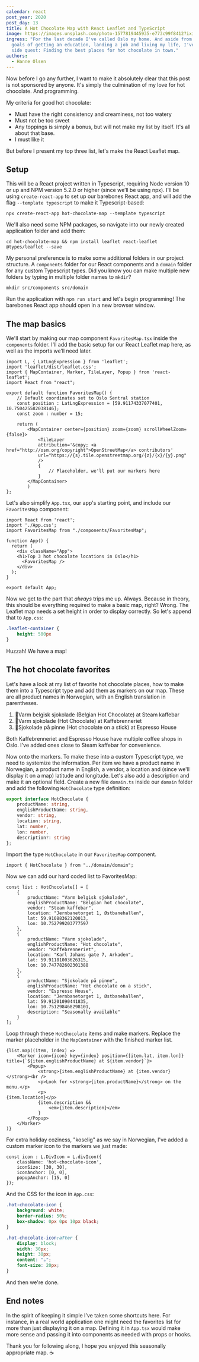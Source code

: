 ```yaml
---
calendar: react
post_year: 2020
post_day: 13
title: A Hot Chocolate Map with React Leaflet and TypeScript
image: https://images.unsplash.com/photo-1577819445935-e773c99f8412?ixid=MXwxMjA3fDB8MHxwaG90by1wYWdlfHx8fGVufDB8fHw%3D&ixlib=rb-1.2.1&auto=format&fit=crop&w=1950&q=80
ingress: "For the last decade I've called Oslo my home. And aside from the usual
  goals of getting an education, landing a job and living my life, I've had a
  side quest: Finding the best places for hot chocolate in town."
authors:
  - Hanne Olsen
---
```

Now before I go any further, I want to make it absolutely clear that this post is not sponsored by anyone. It's simply the culmination of my love for hot chocolate. And programming.

My criteria for good hot chocolate:

* Must have the right consistency and creaminess, not too watery
* Must not be too sweet
* Any toppings is simply a bonus, but will not make my list by itself. It's all about that base.
* I must like it

But before I present my top three list, let's make the React Leaflet map.

## Setup

This will be a React project written in Typescript, requiring Node version 10 or up and NPM version 5.2.0 or higher (since we’ll be using npx). I'll be using `create-react-app` to set up our barebones React app, and will add the flag `--template typescript` to make it Typescript-based:

`npx create-react-app hot-chocolate-map --template typescript`

We'll also need some NPM packages, so navigate into our newly created application folder and add them:

`cd hot-chocolate-map && npm install leaflet react-leaflet @types/leaflet --save`

My personal preference is to make some additional folders in our project structure. A `components` folder for our React components and a `domain` folder for any custom Typescript types. Did you know you can make multiple new folders by typing in multiple folder names to `mkdir`?

`mkdir src/components src/domain`

Run the application with `npm run start` and let's begin programming! The barebones React app should open in a new browser window. 

## The map basics

We'll start by making our map component `FavoritesMap.tsx` inside the `components` folder. I'll add the basic setup for our React Leaflet map here, as well as the imports we’ll need later.

```tsx
import L, { LatLngExpression } from 'leaflet';
import 'leaflet/dist/leaflet.css';
import { MapContainer, Marker, TileLayer, Popup } from 'react-leaflet';
import React from "react";

export default function FavoritesMap() {
	// Default coordinates set to Oslo Sentral station
	const position : LatLngExpression = [59.91174337077401, 10.750425582038146];
	const zoom : number = 15;

	return (
		<MapContainer center={position} zoom={zoom} scrollWheelZoom={false}>
			<TileLayer
			attribution='&copy; <a href="http://osm.org/copyright">OpenStreetMap</a> contributors'
			url="https://{s}.tile.openstreetmap.org/{z}/{x}/{y}.png"
			/>
			{
				// Placeholder, we'll put our markers here
			}
		</MapContainer>
		)
};
```

Let's also simplify `App.tsx`, our app's starting point, and include our `FavoritesMap` component:

```tsx
import React from 'react';
import './App.css';
import FavoritesMap from "./components/FavoritesMap";

function App() {
  return (
    <div className="App">
    <h1>Top 3 hot chocolate locations in Oslo</h1>
      <FavoritesMap />
    </div>
  );
}

export default App;
```

Now we get to the part that *always* trips me up. Always. Because in theory, this should be everything required to make a basic map, right? Wrong. The Leaflet map needs a set height in order to display correctly. So let's append that to `App.css`:

```css
.leaflet-container {
	height: 500px
}
```

Huzzah! We have a map! 

## The hot chocolate favorites

Let's have a look at my list of favorite hot chocolate places, how to make them into a Typescript type and add them as markers on our map. These are all product names in Norwegian, with an English translation in parentheses.

1. 🥇Varm belgisk sjokolade (Belgian Hot Chocolate) at Steam kaffebar
2. 🥈Varm sjokolade (Hot Chocolate) at Kaffebrenneriet
3. 🥉Sjokolade på pinne (Hot chocolate on a stick) at Espresso House

Both Kaffebrenneriet and Espresso House have multiple coffee shops in Oslo. I've added ones close to Steam kaffebar for convenience.

Now onto the markers. To make these into a custom Typescript type, we need to systemize the information. Per item we have a product name in Norwegian, a product name in English, a vendor, a location and (since we'll display it on a map) latitude and longitude. Let's also add a description and make it an optional field. Create a new file `domain.ts` inside our `domain` folder and add the following `HotChocolate` type definition:

```typescript
export interface HotChocolate {
    productName: string,
    englishProductName: string,
    vendor: string,
    location: string,
    lat: number,
    lon: number,
    description?: string
};
```

Import the type `HotChocolate` in our `FavoritesMap` component.

`import { HotChocolate } from "../domain/domain";`

Now we can add our hard coded list to FavoritesMap:

```tsx
const list : HotChocolate[] = [
	{
		productName: "Varm belgisk sjokolade",
		englishProductName: "Belgian hot chocolate",
		vendor: "Steam kaffebar",
		location: "Jernbanetorget 1, Østbanehallen",
		lat: 59.91088362120013, 
		lon: 10.752799203777597
	},
	{
		productName: "Varm sjokolade",
		englishProductName: "Hot chocolate",
		vendor: "Kaffebrenneriet",
		location: "Karl Johans gate 7, Arkaden",
		lat: 59.91181003626315, 
		lon: 10.747782602301388
	},
	{
		productName: "Sjokolade på pinne",
		englishProductName: "Hot chocolate on a stick",
		vendor: "Espresso House",
		location: "Jernbanetorget 1, Østbanehallen",
		lat: 59.91201090441835, 
		lon: 10.751298468298101,
		description: "Seasonally available"
	}
];
```

Loop through these `HotChocolate` items and make markers. Replace the marker placeholder in the `MapContainer` with the finished marker list.

```tsx
{list.map((item, index) => 
	<Marker icon={icon} key={index} position={[item.lat, item.lon]} title={`${item.englishProductName} at ${item.vendor}`}>
		<Popup>
			<strong>{item.englishProductName} at {item.vendor}</strong><br />
			<p>Look for <strong>{item.productName}</strong> on the menu.</p>
			<p>
{item.location}</p>
			{item.description && 
				<em>{item.description}</em>
			}
		</Popup>
	</Marker>
)}
```

For extra holiday coziness, "koselig" as we say in Norwegian, I've added a custom marker icon to the markers we just made:

```tsx
const icon : L.DivIcon = L.divIcon({
	className: 'hot-chocolate-icon',
	iconSize: [30, 30],
	iconAnchor: [0, 0],
	popupAnchor: [15, 0]
});
```

And the CSS for the icon in `App.css`:

```css
.hot-chocolate-icon {
	background: white;
	border-radius: 50%;
	box-shadow: 0px 0px 10px black;
}

.hot-chocolate-icon:after {
	display: block;
	width: 30px;
	height: 30px;
	content: "☕";
	font-size: 20px;
}
```

And then we're done. 

## End notes

In the spirit of keeping it simple I’ve taken some shortcuts here. For instance, in a real world application one might need the favorites list for more than just displaying it on a map. Defining it in `App.tsx` would make more sense and passing it into components as needed with props or hooks.

Thank you for following along, I hope you enjoyed this seasonally appropriate map. ☕